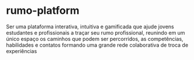 # rumo-platform
Ser uma plataforma interativa, intuitiva e gamificada que ajude jovens estudantes e profissionais a traçar seu rumo profissional, reunindo em um único espaço os caminhos que podem ser percorridos, as competências, habilidades e contatos formando uma grande rede colaborativa de troca de experiências
